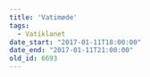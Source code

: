 ```yaml
---
title: 'Vatimøde'
tags:
  - Vatiklanet
date_start: "2017-01-11T18:00:00"
date_end: "2017-01-11T21:00:00"
old_id: 6693
---
```

